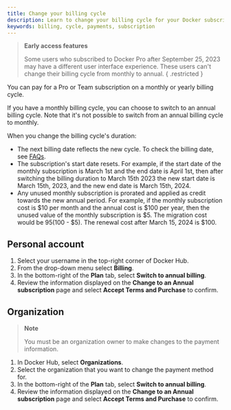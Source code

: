 ```yaml
---
title: Change your billing cycle
description: Learn to change your billing cycle for your Docker subscription
keywords: billing, cycle, payments, subscription
---
```


> **Early access features**
>
> Some users who subscribed to Docker Pro after September 25, 2023 may have a different user interface experience. These users can't change their billing cycle from monthly to annual.
{ .restricted }

You can pay for a Pro or Team subscription on a monthly or yearly billing cycle.

If you have a monthly billing cycle, you can choose to switch to an annual billing cycle. Note that it's not possible to switch from an annual billing cycle to monthly.

When you change the billing cycle's duration:

- The next billing date reflects the new cycle. To check the billing date, see [FAQs](faqs.md#where-can-i-view-my-billing-date).
- The subscription's start date resets. For example, if the start date of the monthly subscription is March 1st and the end date is April 1st, then after switching the billing duration to March 15th 2023 the new start date is March 15th, 2023, and the new end date is March 15th, 2024.
- Any unused monthly subscription is prorated and applied as credit towards the new annual period. For example, if the monthly subscription cost is $10 per month and the annual cost is $100 per year, then the unused value of the monthly subscription is $5. The migration cost would be $95 ($100 - $5). The renewal cost after March 15, 2024 is $100.

## Personal account

1. Select your username in the top-right corner of Docker Hub.
2. From the drop-down menu select **Billing**.
3. In the bottom-right of the **Plan** tab, select **Switch to annual billing**.
4. Review the information displayed on the **Change to an Annual subscription** page and select **Accept Terms and Purchase** to confirm.

## Organization 

> **Note**
>
> You must be an organization owner to make changes to the payment information.

1. In Docker Hub, select **Organizations**.
2. Select the organization that you want to change the payment method for. 
3. In the bottom-right of the **Plan** tab, select **Switch to annual billing**. 
4. Review the information displayed on the **Change to an Annual subscription** page and select **Accept Terms and Purchase** to confirm.